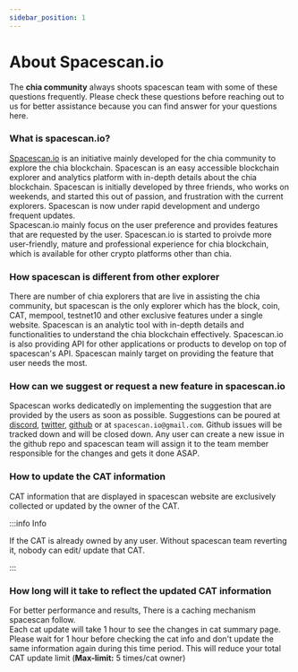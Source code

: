 ```yaml
---
sidebar_position: 1
---
```


# About Spacescan.io

The **chia community** always shoots spacescan team with some of these questions frequently. Please check these questions before reaching out to us for better assistance because you can find answer for your questions here. 

### What is spacescan.io?

[Spacescan.io](https://www.spacescan.io/) is an initiative mainly developed for the chia community to explore the chia blockchain. Spacescan is an easy accessible blockchain explorer and analytics platform with in-depth details about the chia blockchain. Spacescan is initially developed by three friends, who works on weekends, and started this out of passion, and frustration with the current explorers. Spacescan is now under rapid development and undergo frequent updates.  
Spacescan.io mainly focus on the user preference and provides features that are requested by the user.
Spacescan.io is started to proivde more user-friendly, mature and professional experience for chia blockchain, which is 
available for other crypto platforms other than chia.  

### How spacescan is different from other explorer

There are number of chia explorers that are live in assisting the chia community, but spacescan is the only explorer which has the block, coin, CAT, mempool, testnet10 and other exclusive features under a single website. Spacescan is an analytic tool with in-depth details and functionalities to understand the chia blockchain effectively. Spacescan.io is also providing API for other applications or products to develop on top of spacescan's API. Spacescan mainly target on providing the feature that user needs the most.

### How can we suggest or request a new feature in spacescan.io

Spacescan works dedicatedly on implementing the suggestion that are provided by the users as soon as possible. Suggestions can be poured at [discord](https://discord.com/invite/Bb4sj3Bg9P), [twitter](https://twitter.com/spacescan_io), [github](https://github.com/spacescan-io/web/issues) or at `spacescan.io@gmail.com`. Github issues will be tracked down and will be closed down. Any user can create a new issue in the github repo and spacescan team will assign it to the team member responsible for the changes and gets it done ASAP. 

### How to update the CAT information
 
CAT information that are displayed in spacescan website are exclusively collected or updated by the owner of the CAT. 

:::info Info

If the CAT is already owned by any user. Without spacescan team reverting it, nobody can edit/ update that CAT.

:::

### How long will it take to reflect the updated CAT information 

For better performance and results, There is a caching mechanism spacescan follow.  
Each cat update will take 1 hour to see the changes in cat summary page.
Please wait for 1 hour before checking the cat info and don't update the same information again during this time period. This will reduce your total CAT update limit (**Max-limit:** 5 times/cat owner)